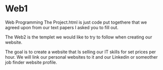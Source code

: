# Web1
Web Programming
The Project.html is just code put togethere that we agreed upon from our text papers I asked you to fill out. 

The  Web2 is the templet we would like to try to follow when creating our website. 

The goal is to create a website that Is selling our IT skills for set prices per hour. 
We will link our personal websites to it and our Linkedin or someother  job finder website profile. 
